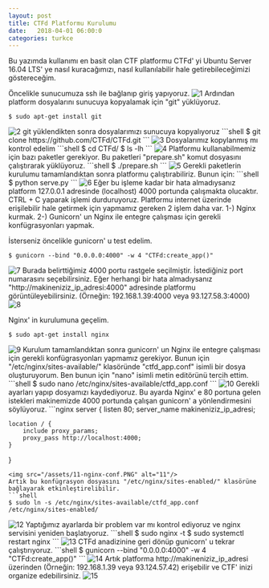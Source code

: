 ```yaml
---
layout: post
title: CTFd Platformu Kurulumu
date:   2018-04-01 06:00:0
categories: turkce
---
```


Bu yazımda kullanımı en basit olan CTF platformu CTFd' yi Ubuntu Server 16.04 LTS' ye nasıl kuracağımızı, nasıl kullanılabilir hale getirebileceğimizi göstereceğim.

Öncelikle sunucumuza ssh ile bağlanıp giriş yapıyoruz. 
<img src="/assets/1-giris.PNG" alt="1"/>
Ardından platform dosyalarını sunucuya kopyalamak için "git" yüklüyoruz.
```shell
$ sudo apt-get install git
```
<img src="/assets/2-git-install.PNG" alt="2"/>
git yüklendikten sonra dosyalarımızı sunucuya kopyalıyoruz
```shell
$ git clone https://github.com/CTFd/CTFd.git
```
<img src="/assets/3-git-clone.PNG" alt="3"/>
Dosyalarımız kopylanmış mı kontrol edelim
```shell
$ cd CTFd/
$ ls -lh
```
<img src="/assets/4-klasor-icerigi.PNG" alt="4"/>
Platformu kullanabilmemiz için bazı paketler gerekiyor. Bu paketleri "prepare.sh" komut dosyasını çalıştırarak yüklüyoruz.
```shell
$ ./prepare.sh
```
<img src="/assets/5-kurulum.PNG" alt="5"/>
Gerekli paketlerin kurulumu tamamlandıktan sonra platformu çalıştırabiliriz. Bunun için:
```shell
$ python serve.py
```
<img src="/assets/6-local.PNG" alt="6"/>
Eğer bu işleme kadar bir hata almadıysanız platform 127.0.0.1 adresinde (localhost) 4000 portunda çalışmakta olucaktır. CTRL + C yaparak işlemi durduruyoruz. 
Platformu internet üzerinde erişilebilir hale getirmek için yapmamız gereken 2 işlem daha var. 
1-) Nginx kurmak.
2-) Gunicorn' un Nginx ile entegre çalışması için gerekli konfügrasyonları yapmak.

İsterseniz öncelikle gunicorn' u test edelim. 
```shell
$ gunicorn --bind "0.0.0.0:4000" -w 4 "CTFd:create_app()"
```
<img src="/assets/7-gunicorn.PNG" alt="7"/>
Burada belirttiğimiz 4000 portu rastgele seçilmiştir. İstediğiniz port numarasını seçebilirsiniz.
Eğer herhangi bir hata almadıysanız "http://makineniziz_ip_adresi:4000" adresinde platformu görüntüleyebilirsiniz. (Örneğin: 192.168.1.39:4000 veya 93.127.58.3:4000)
<img src="/assets/8-setup-page.PNG" alt="8"/>

Nginx' in kurulumuna geçelim. 
```shell
$ sudo apt-get install nginx
```
<img src="/assets/9-nginx-install.PNG" alt="9"/>
Kurulum tamamlandıktan sonra gunicorn' un Nginx ile entegre çalışması için gerekli konfügrasyonları yapmamız gerekiyor.
Bunun için "/etc/nginx/sites-available/" klasöründe "ctfd_app.conf" isimli bir dosya oluşturuyorum. Ben bunun için "nano" isimli metin editörünü tercih ettim. 
```shell
$ sudo nano /etc/nginx/sites-available/ctfd_app.conf
```
<img src="/assets/10-nginx-conf.PNG" alt="10"/>
Gerekli ayarları yapıp dosyamızı kaydediyoruz. Bu ayarda Nginx' e 80 portuna gelen istekleri makinemizde 4000 portunda çalışan gunicorn' a yönlendirmesini söylüyoruz.
```nginx
server {
	listen 80;
	server_name makineniziz_ip_adresi;
	
	location / {
		include proxy_params;
		proxy_pass http://localhost:4000;
	}
}
```
<img src="/assets/11-nginx-conf.PNG" alt="11"/>
Artık bu konfügrasyon dosyasını "/etc/nginx/sites-enabled/" klasörüne bağlayarak etkinleştirelibilir.
```shell
$ sudo ln -s /etc/nginx/sites-available/ctfd_app.conf /etc/nginx/sites-enabled/
```
<img src="/assets/12-nginx-symlink.PNG" alt="12"/>
Yaptığımız ayarlarda bir problem var mı kontrol ediyoruz ve nginx servisini yeniden başlatıyoruz.
```shell
$ sudo nginx -t
$ sudo systemctl restart nginx
```
<img src="/assets/13-nginx-test.PNG" alt="13"/>
CTFd anadizinine geri dönüp gunicorn' u tekrar çalıştırıyoruz.
```shell
$ gunicorn --bind "0.0.0.0:4000" -w 4 "CTFd:create_app()"
```
<img src="/assets/14-gunicorn-start.PNG" alt="14"/>
Artık platforma http://makineniziz_ip_adresi üzerinden (Örneğin: 192.168.1.39 veya 93.124.57.42) erişebilir ve CTF' inizi organize edebilirsiniz.
<img src="/assets/15-finish.PNG" alt="15"/>





